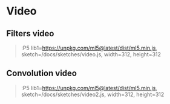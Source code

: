 # Video

## Filters video
> :P5 lib1=https://unpkg.com/ml5@latest/dist/ml5.min.js, sketch=/docs/sketches/video.js, width=312, height=312

## Convolution video
> :P5 lib1=https://unpkg.com/ml5@latest/dist/ml5.min.js, sketch=/docs/sketches/video2.js, width=312, height=312
